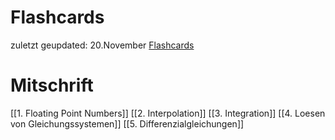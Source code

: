 # Flashcards
zuletzt geupdated: 20.November
[Flashcards](https://ankiweb.net/shared/info/429281514)
# Mitschrift
[[1. Floating Point Numbers]]
[[2. Interpolation]]
[[3. Integration]]
[[4. Loesen von Gleichungssystemen]]
[[5. Differenzialgleichungen]]